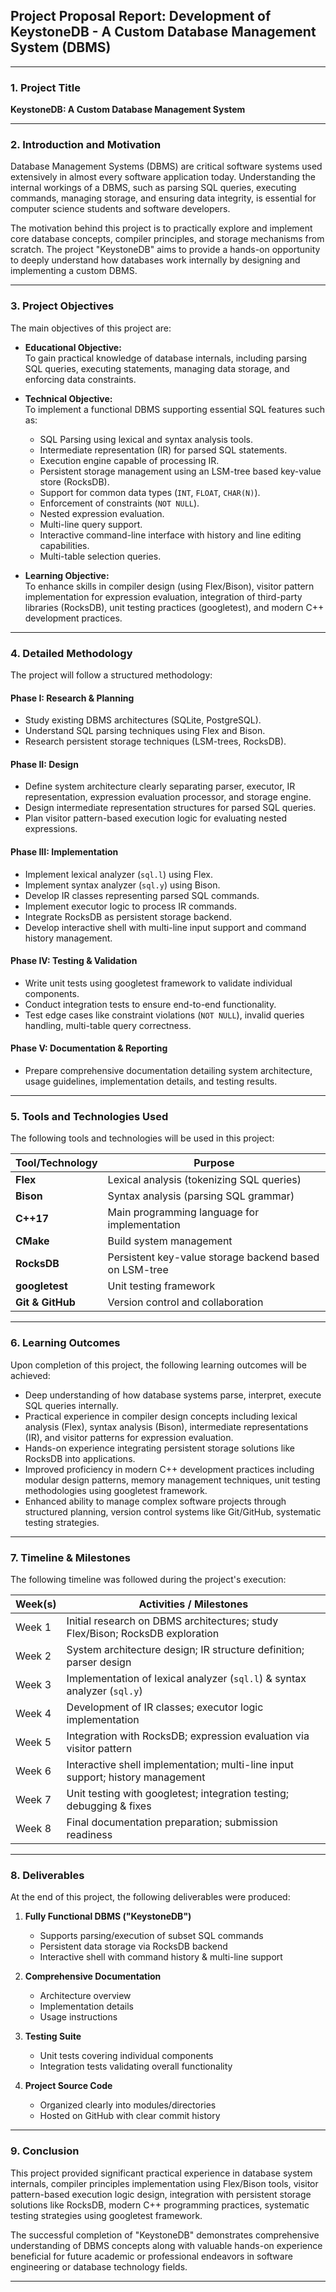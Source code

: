 ## Project Proposal Report: Development of KeystoneDB - A Custom Database Management System (DBMS)

---

### 1. Project Title

**KeystoneDB: A Custom Database Management System**

---

### 2. Introduction and Motivation

Database Management Systems (DBMS) are critical software systems used extensively in almost every software application today. Understanding the internal workings of a DBMS, such as parsing SQL queries, executing commands, managing storage, and ensuring data integrity, is essential for computer science students and software developers.

The motivation behind this project is to practically explore and implement core database concepts, compiler principles, and storage mechanisms from scratch. The project "KeystoneDB" aims to provide a hands-on opportunity to deeply understand how databases work internally by designing and implementing a custom DBMS.

---

### 3. Project Objectives

The main objectives of this project are:

- **Educational Objective:**  
  To gain practical knowledge of database internals, including parsing SQL queries, executing statements, managing data storage, and enforcing data constraints.

- **Technical Objective:**  
  To implement a functional DBMS supporting essential SQL features such as:
  - SQL Parsing using lexical and syntax analysis tools.
  - Intermediate representation (IR) for parsed SQL statements.
  - Execution engine capable of processing IR.
  - Persistent storage management using an LSM-tree based key-value store (RocksDB).
  - Support for common data types (`INT`, `FLOAT`, `CHAR(N)`).
  - Enforcement of constraints (`NOT NULL`).
  - Nested expression evaluation.
  - Multi-line query support.
  - Interactive command-line interface with history and line editing capabilities.
  - Multi-table selection queries.

- **Learning Objective:**  
  To enhance skills in compiler design (using Flex/Bison), visitor pattern implementation for expression evaluation, integration of third-party libraries (RocksDB), unit testing practices (googletest), and modern C++ development practices.

---

### 4. Detailed Methodology

The project will follow a structured methodology:

#### Phase I: Research & Planning
- Study existing DBMS architectures (SQLite, PostgreSQL).
- Understand SQL parsing techniques using Flex and Bison.
- Research persistent storage techniques (LSM-trees, RocksDB).

#### Phase II: Design
- Define system architecture clearly separating parser, executor, IR representation, expression evaluation processor, and storage engine.
- Design intermediate representation structures for parsed SQL queries.
- Plan visitor pattern-based execution logic for evaluating nested expressions.

#### Phase III: Implementation
- Implement lexical analyzer (`sql.l`) using Flex.
- Implement syntax analyzer (`sql.y`) using Bison.
- Develop IR classes representing parsed SQL commands.
- Implement executor logic to process IR commands.
- Integrate RocksDB as persistent storage backend.
- Develop interactive shell with multi-line input support and command history management.

#### Phase IV: Testing & Validation
- Write unit tests using googletest framework to validate individual components.
- Conduct integration tests to ensure end-to-end functionality.
- Test edge cases like constraint violations (`NOT NULL`), invalid queries handling, multi-table query correctness.

#### Phase V: Documentation & Reporting
- Prepare comprehensive documentation detailing system architecture, usage guidelines, implementation details, and testing results.

---

### 5. Tools and Technologies Used

The following tools and technologies will be used in this project:

| Tool/Technology | Purpose |
|-----------------|---------|
| **Flex** | Lexical analysis (tokenizing SQL queries) |
| **Bison** | Syntax analysis (parsing SQL grammar) |
| **C++17** | Main programming language for implementation |
| **CMake** | Build system management |
| **RocksDB** | Persistent key-value storage backend based on LSM-tree |
| **googletest** | Unit testing framework |
| **Git & GitHub** | Version control and collaboration |

---

### 6. Learning Outcomes

Upon completion of this project, the following learning outcomes will be achieved:

- Deep understanding of how database systems parse, interpret, execute SQL queries internally.
- Practical experience in compiler design concepts including lexical analysis (Flex), syntax analysis (Bison), intermediate representations (IR), and visitor patterns for expression evaluation.
- Hands-on experience integrating persistent storage solutions like RocksDB into applications.
- Improved proficiency in modern C++ development practices including modular design patterns, memory management techniques, unit testing methodologies using googletest framework.
- Enhanced ability to manage complex software projects through structured planning, version control systems like Git/GitHub, systematic testing strategies.

---

### 7. Timeline & Milestones

The following timeline was followed during the project's execution:

| Week(s) | Activities / Milestones |
|---------|-------------------------|
| Week 1 | Initial research on DBMS architectures; study Flex/Bison; RocksDB exploration |
| Week 2 | System architecture design; IR structure definition; parser design |
| Week 3 | Implementation of lexical analyzer (`sql.l`) & syntax analyzer (`sql.y`) |
| Week 4 | Development of IR classes; executor logic implementation |
| Week 5 | Integration with RocksDB; expression evaluation via visitor pattern |
| Week 6 | Interactive shell implementation; multi-line input support; history management |
| Week 7 | Unit testing with googletest; integration testing; debugging & fixes |
| Week 8 | Final documentation preparation; submission readiness |

---

### 8. Deliverables

At the end of this project, the following deliverables were produced:

1. **Fully Functional DBMS ("KeystoneDB")**
   - Supports parsing/execution of subset SQL commands
   - Persistent data storage via RocksDB backend
   - Interactive shell with command history & multi-line support
  
2. **Comprehensive Documentation**
   - Architecture overview
   - Implementation details
   - Usage instructions
  
3. **Testing Suite**
   - Unit tests covering individual components
   - Integration tests validating overall functionality

4. **Project Source Code**
   - Organized clearly into modules/directories
   - Hosted on GitHub with clear commit history

---

### 9. Conclusion

This project provided significant practical experience in database system internals, compiler principles implementation using Flex/Bison tools, visitor pattern-based execution logic design, integration with persistent storage solutions like RocksDB, modern C++ programming practices, systematic testing strategies using googletest framework.

The successful completion of "KeystoneDB" demonstrates comprehensive understanding of DBMS concepts along with valuable hands-on experience beneficial for future academic or professional endeavors in software engineering or database technology fields.

---
